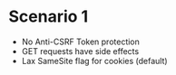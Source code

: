 # Scenario 1

- No Anti-CSRF Token protection
- GET requests have side effects
- Lax SameSite flag for cookies (default)
